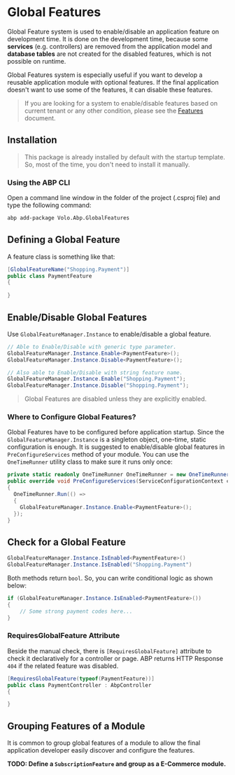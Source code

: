 # Global Features
Global Feature system is used to enable/disable an application feature on development time. It is done on the development time, because some **services** (e.g. controllers) are removed from the application model and **database tables** are not created for the disabled features, which is not possible on runtime.

Global Features system is especially useful if you want to develop a reusable application module with optional features. If the final application doesn't want to use some of the features, it can disable these features.

> If you are looking for a system to enable/disable features based on current tenant or any other condition, please see the [Features](Features.md) document.

## Installation
> This package is already installed by default with the startup template. So, most of the time, you don't need to install it manually.

### Using the ABP CLI

Open a command line window in the folder of the project (.csproj file) and type the following command:

```bash
abp add-package Volo.Abp.GlobalFeatures
```

## Defining a Global Feature

A feature class is something like that:

```csharp
[GlobalFeatureName("Shopping.Payment")]
public class PaymentFeature
{
    
}
```

## Enable/Disable Global Features

Use `GlobalFeatureManager.Instance` to enable/disable a global feature.

```csharp
// Able to Enable/Disable with generic type parameter.
GlobalFeatureManager.Instance.Enable<PaymentFeature>();
GlobalFeatureManager.Instance.Disable<PaymentFeature>();

// Also able to Enable/Disable with string feature name.
GlobalFeatureManager.Instance.Enable("Shopping.Payment");
GlobalFeatureManager.Instance.Disable("Shopping.Payment");
```

> Global Features are disabled unless they are explicitly enabled.

### Where to Configure Global Features?

Global Features have to be configured before application startup. Since the `GlobalFeatureManager.Instance` is a singleton object, one-time, static configuration is enough. It is suggested to enable/disable global features in `PreConfigureServices` method of your module. You can use the `OneTimeRunner` utility class to make sure it runs only once:

```csharp
private static readonly OneTimeRunner OneTimeRunner = new OneTimeRunner();
public override void PreConfigureServices(ServiceConfigurationContext context)
{
  OneTimeRunner.Run(() =>
  {
  	GlobalFeatureManager.Instance.Enable<PaymentFeature>();
  });
}
```

## Check for a Global Feature

```csharp
GlobalFeatureManager.Instance.IsEnabled<PaymentFeature>()
GlobalFeatureManager.Instance.IsEnabled("Shopping.Payment")
```

Both methods return `bool`. So, you can write conditional logic as shown below:

```csharp
if (GlobalFeatureManager.Instance.IsEnabled<PaymentFeature>())
{
    // Some strong payment codes here...
}
```

### RequiresGlobalFeature Attribute

Beside the manual check, there is `[RequiresGlobalFeature]` attribute to check it declaratively for a controller or page. ABP returns HTTP Response `404` if the related feature was disabled.

```csharp
[RequiresGlobalFeature(typeof(PaymentFeature))]
public class PaymentController : AbpController
{

}
```

## Grouping Features of a Module

It is common to group global features of a module to allow the final application developer easily discover and configure the features.

**TODO: Define a `SubscriptionFeature` and group as a E-Commerce module.**